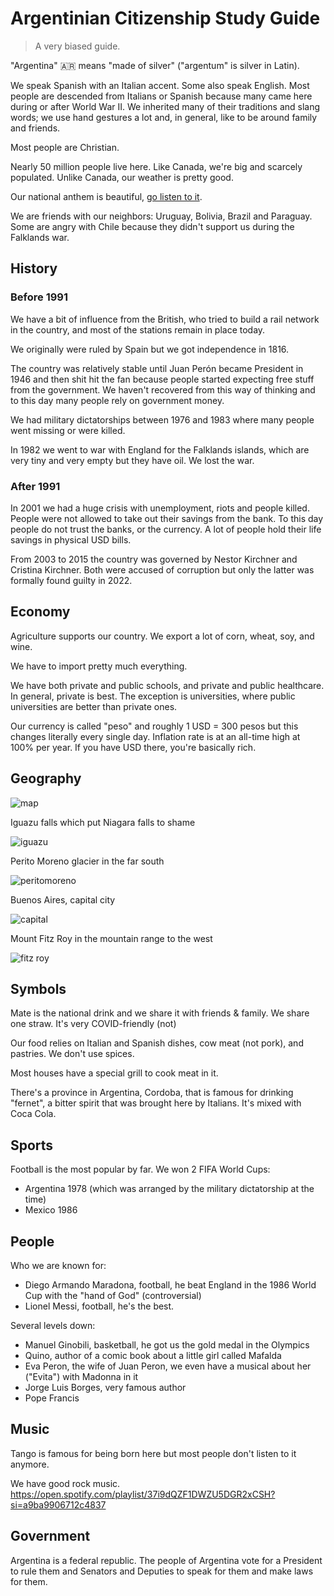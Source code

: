 # Argentinian Citizenship Study Guide

> A very biased guide.

"Argentina" 🇦🇷 means "made of silver" ("argentum" is silver in Latin).

We speak Spanish with an Italian accent. Some also speak English. Most people are descended from Italians or Spanish because many came here during or after World War II. We inherited many of their traditions and slang words; we use hand gestures a lot and, in general, like to be around family and friends.

Most people are Christian.
 
Nearly 50 million people live here. Like Canada, we're big and scarcely populated. Unlike Canada, our weather is pretty good.

Our national anthem is beautiful, [go listen to it](https://www.youtube.com/watch?v=yqBC3l7i7dk).

We are friends with our neighbors: Uruguay, Bolivia, Brazil and Paraguay. Some are angry with Chile because they didn't support us during the Falklands war.

## History

### Before 1991

We have a bit of influence from the British, who tried to build a rail network in the country, and most of the stations remain in place today.

We originally were ruled by Spain but we got independence in 1816.

The country was relatively stable until Juan Perón became President in 1946 and then shit hit the fan because people started expecting free stuff from the government. We haven't recovered from this way of thinking and to this day many people rely on government money. 

We had military dictatorships between 1976 and 1983 where many people went missing or were killed.

In 1982 we went to war with England for the Falklands islands, which are very tiny and very empty but they have oil. We lost the war.
### After 1991

In 2001 we had a huge crisis with unemployment, riots and people killed. People were not allowed to take out their savings from the bank. To this day people do not trust the banks, or the currency. A lot of people hold their life savings in physical USD bills.

From 2003 to 2015 the country was governed by Nestor Kirchner and Cristina Kirchner. Both were accused of corruption but only the latter was formally found guilty in 2022.

## Economy

Agriculture supports our country. We export a lot of corn, wheat, soy, and wine. 

We have to import pretty much everything. 

We have both private and public schools, and private and public healthcare. In general, private is best. The exception is universities, where public universities are better than private ones.

Our currency is called "peso" and roughly 1 USD = 300 pesos but this changes literally every single day. Inflation rate is at an all-time high at 100% per year. If you have USD there, you're basically rich.


## Geography

![map](https://cdn.britannica.com/83/183583-050-B79EFF03/World-Data-Locator-Map-Argentina.jpg)

Iguazu falls which put Niagara falls to shame

![iguazu](https://www.abercrombiekent.com/-/media/ak/blog-refresh/search-images/south-america-argentina-iguazu-falls-search.jpg)

Perito Moreno glacier in the far south

![peritomoreno](https://fotografias.lasexta.com/clipping/cmsimages02/2019/03/05/417B5470-7EA5-4440-B015-1A0E8C30F6B9/69.jpg?crop=960,540,x0,y89&width=1280&height=720&optimize=high&format=webply)

Buenos Aires, capital city

![capital](https://www.travelandleisure.com/thmb/zvWBxyJ3Nj56uHYXH73NXXgC3iA=/1500x0/filters:no_upscale():max_bytes(150000):strip_icc()/world-class-design-buenos-aires-BAVISIT0418-5e990a610aab499bb9991771dac5fb54.jpg)

Mount Fitz Roy in the mountain range to the west

![fitz roy](https://dynamic-media-cdn.tripadvisor.com/media/photo-o/1a/d0/12/f5/caption.jpg?w=300&h=300&s=1)

## Symbols

Mate is the national drink and we share it with friends & family. We share one straw. It's very COVID-friendly (not)

Our food relies on Italian and Spanish dishes, cow meat (not pork), and pastries. We don't use spices.

Most houses have a special grill to cook meat in it.

There's a province in Argentina, Cordoba, that is famous for drinking "fernet", a bitter spirit that was brought here by Italians. It's mixed with Coca Cola.

## Sports

Football is the most popular by far. We won 2 FIFA World Cups:

- Argentina 1978 (which was arranged by the military dictatorship at the time) 
- Mexico 1986

## People



Who we are known for:

- Diego Armando Maradona, football, he beat England in the 1986 World Cup with the "hand of God" (controversial)
- Lionel Messi, football, he's the best.

Several levels down:

- Manuel Ginobili, basketball, he got us the gold medal in the Olympics
- Quino, author of a comic book about a little girl called Mafalda
- Eva Peron, the wife of Juan Peron, we even have a musical about her ("Evita") with Madonna in it
- Jorge Luis Borges, very famous author
- Pope Francis 

## Music

Tango is famous for being born here but most people don't listen to it anymore.

We have good rock music. https://open.spotify.com/playlist/37i9dQZF1DWZU5DGR2xCSH?si=a9ba9906712c4837

## Government

Argentina is a federal republic. The people of Argentina vote for a President to rule them and Senators and Deputies to speak for them and make laws for them.